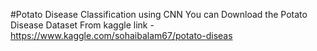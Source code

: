 #Potato Disease Classification using CNN
You can Download the Potato Disease Dataset From kaggle link - https://www.kaggle.com/sohaibalam67/potato-diseas

